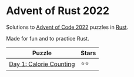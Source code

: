 # Advent of Rust 2022

Solutions to [Advent of Code 2022](https://adventofcode.com/2022) puzzles in [Rust](https://www.rust-lang.org).

Made for fun and to practice Rust.

Puzzle                                                                               | Stars
------------------------------------------------------------------------------------ | -----
[Day 1: Calorie Counting](https://adventofcode.com/2022/day/1)                       | ⭐⭐
